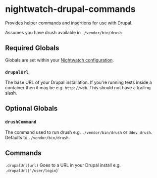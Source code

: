 # nightwatch-drupal-commands

Provides helper commands and insertions for use with Drupal.

Assumes you have drush available in `./vendor/bin/drush`

## Required Globals

Globals are set within your
[Nightwatch configuration](https://nightwatchjs.org/gettingstarted/concepts/#using-test-globals).

### `drupalUrl`
The base URL of your Drupal installation. If you're running tests inside a
container then it may be e.g. `http://web`. This should not have a trailing
slash.

## Optional Globals

### `drushCommand`
The command used to run drush e.g. `./vendor/bin/drush` or `ddev drush`. Defaults
to `./vendor/bin/drush`.

## Commands

`.drupalUrl(url)`
Goes to a URL in your Drupal install
e.g. `.drupalUrl('/user/login`)`
